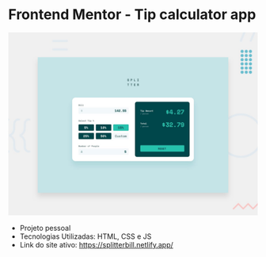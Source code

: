 # Frontend Mentor - Tip calculator app

![Design preview for the Tip calculator app coding challenge](./design/desktop-preview.jpg)

- Projeto pessoal
- Tecnologias Utilizadas: HTML, CSS e JS
- Link do site ativo: https://splitterbill.netlify.app/
